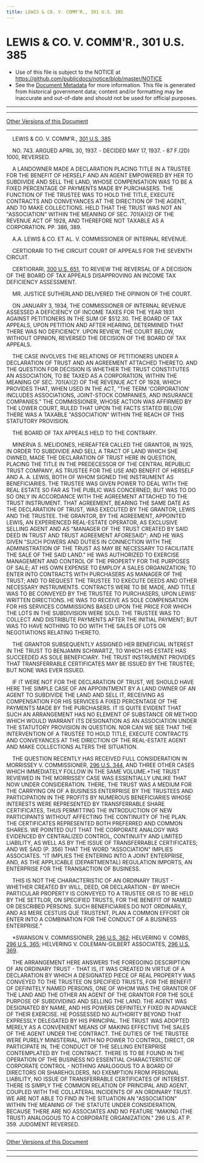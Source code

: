 ```yaml
---
title: LEWIS & CO. V. COMM'R., 301 U.S. 385
---
```


# LEWIS & CO. V. COMM'R., 301 U.S. 385

* Use of this file is subject to the NOTICE at https://github.com/publicdocs/notice/blob/master/NOTICE
* See the [Document Metadata](../../../index.md) for more information.
  This file is generated from historical government data; content and/or formatting may be inaccurate and out-of-date and should not be used for official purposes.

----------
----------

[Other Versions of this Document](https://publicdocs.github.io/go/links?ns=uslm-x&ref=%2Fus%2Fcourts%2Fscotus%2FusReporter%2F301%2F385)

----------

    LEWIS & CO. V. COMM'R., [301 U.S. 385][/us/courts/scotus/usReporter/301/385]

    NO. 743.  ARGUED APRIL 30, 1937.  - DECIDED MAY 17, 1937.  - 87 F.(2D) 1000, REVERSED.

    A LANDOWNER MADE A DECLARATION PLACING TITLE IN A TRUSTEE FOR THE BENEFIT OF HERSELF AND AN AGENT EMPOWERED BY HER TO SUBDIVIDE AND SELL THE LAND, WHOSE COMPENSATION WAS TO BE A FIXED PERCENTAGE OF PAYMENTS MADE BY PURCHASERS.  THE FUNCTION OF THE TRUSTEE WAS TO HOLD THE TITLE, EXECUTE CONTRACTS AND CONVEYANCES AT THE DIRECTION OF THE AGENT, AND TO MAKE COLLECTIONS.  HELD THAT THE TRUST WAS NOT AN "ASSOCIATION" WITHIN THE MEANING OF SEC. 701(A)(2) OF THE REVENUE ACT OF 1928, AND THEREFORE NOT TAXABLE AS A CORPORATION.  PP. 386, 389.

    A.A. LEWIS & CO. ET AL. V. COMMISSIONER OF INTERNAL REVENUE.

    CERTIORARI TO THE CIRCUIT COURT OF APPEALS FOR THE SEVENTH CIRCUIT.

    CERTIORARI, [300 U.S. 651][/us/courts/scotus/usReporter/300/651], TO REVIEW THE REVERSAL OF A DECISION OF THE BOARD OF TAX APPEALS DISAPPROVING AN INCOME TAX DEFICIENCY ASSESSMENT.

    MR. JUSTICE SUTHERLAND DELIVERED THE OPINION OF THE COURT.

    ON JANUARY 3, 1934, THE COMMISSIONER OF INTERNAL REVENUE ASSESSED A DEFICIENCY OF INCOME TAXES FOR THE YEAR 1931 AGAINST PETITIONERS IN THE SUM OF $512.30.  THE BOARD OF TAX APPEALS, UPON PETITION AND AFTER HEARING, DETERMINED THAT THERE WAS NO DEFICIENCY.  UPON REVIEW, THE COURT BELOW, WITHOUT OPINION, REVERSED THE DECISION OF THE BOARD OF TAX APPEALS.

    THE CASE INVOLVES THE RELATIONS OF PETITIONERS UNDER A DECLARATION OF TRUST AND AN AGREEMENT ATTACHED THERETO.  AND THE QUESTION FOR DECISION IS WHETHER THE TRUST CONSTITUTES AN ASSOCIATION, TO BE TAXED AS A CORPORATION, WITHIN THE MEANING OF SEC. 701(A)(2) OF THE REVENUE ACT OF 1928, WHICH PROVIDES THAT, WHEN USED IN THE ACT, "THE TERM 'CORPORATION' INCLUDES ASSOCIATIONS, JOINT-STOCK COMPANIES, AND INSURANCE COMPANIES."  THE COMMISSIONER, WHOSE ACTION WAS AFFIRMED BY THE LOWER COURT, RULED THAT UPON THE FACTS STATED BELOW THERE WAS A TAXABLE "ASSOCIATION" WITHIN THE REACH OF THIS STATUTORY PROVISION.

    THE BOARD OF TAX APPEALS HELD TO THE CONTRARY.

    MINERVA S. MELIDONES, HEREAFTER CALLED THE GRANTOR, IN 1925, IN ORDER TO SUBDIVIDE AND SELL A TRACT OF LAND WHICH SHE OWNED, MADE THE DECLARATION OF TRUST HERE IN QUESTION, PLACING THE TITLE IN THE PREDECESSOR OF THE CENTRAL REPUBLIC TRUST COMPANY, AS TRUSTEE FOR THE USE AND BENEFIT OF HERSELF AND A. A. LEWIS, BOTH OF WHOM SIGNED THE INSTRUMENT AS BENEFICIARIES.  THE TRUSTEE WAS GIVEN POWER TO DEAL WITH THE REAL ESTATE SO FAR AS THE PUBLIC WAS CONCERNED, BUT WAS TO DO SO ONLY IN ACCORDANCE WITH THE AGREEMENT ATTACHED TO THE TRUST INSTRUMENT.  THAT AGREEMENT, BEARING THE SAME DATE AS THE DECLARATION OF TRUST, WAS EXECUTED BY THE GRANTOR, LEWIS AND THE TRUSTEE.  THE GRANTOR, BY THE AGREEMENT, APPOINTED LEWIS, AN EXPERIENCED REAL-ESTATE OPERATOR, AS EXCLUSIVE SELLING AGENT AND AS "MANAGER OF THE TRUST CREATED BY SAID DEED IN TRUST AND TRUST AGREEMENT AFORESAID"; AND HE WAS GIVEN "SUCH POWERS AND DUTIES IN CONNECTION WITH THE ADMINISTRATION OF THE TRUST AS MAY BE NECESSARY TO FACILITATE THE SALE OF THE SAID LAND."  HE WAS AUTHORIZED TO EXERCISE MANAGEMENT AND CONTROL OF THE PROPERTY FOR THE PURPOSES OF SALE; AT HIS OWN EXPENSE TO EMPLOY A SALES ORGANIZATION; TO ENTER INTO CONTRACTS WITH PURCHASERS AS MANAGER OF THE TRUST; AND TO REQUEST THE TRUSTEE TO EXECUTE DEEDS AND OTHER NECESSARY INSTRUMENTS.  CONTRACTS WERE TO BE MADE, AND TITLE WAS TO BE CONVEYED BY THE TRUSTEE TO PURCHASERS, UPON LEWIS' WRITTEN DIRECTIONS.  HE WAS TO RECEIVE AS SOLE COMPENSATION FOR HIS SERVICES COMMISSIONS BASED UPON THE PRICE FOR WHICH THE LOTS IN THE SUBDIVISION WERE SOLD.  THE TRUSTEE WAS TO COLLECT AND DISTRIBUTE PAYMENTS AFTER THE INITIAL PAYMENT; BUT WAS TO HAVE NOTHING TO DO WITH THE SALES OF LOTS OR NEGOTIATIONS RELATING THERETO.

    THE GRANTOR SUBSEQUENTLY ASSIGNED HER BENEFICIAL INTEREST IN THE TRUST TO BENJAMIN SCHWARTZ, TO WHICH HIS ESTATE HAS SUCCEEDED AS SOLE BENEFICIARY.  THE TRUST INSTRUMENT PROVIDES THAT TRANSFERRABLE CERTIFICATES MAY BE ISSUED BY THE TRUSTEE; BUT NONE WAS EVER ISSUED.

    IF IT WERE NOT FOR THE DECLARATION OF TRUST, WE SHOULD HAVE HERE THE SIMPLE CASE OF AN APPOINTMENT BY A LAND OWNER OF AN AGENT TO SUBDIVIDE THE LAND AND SELL IT, RECEIVING AS COMPENSATION FOR HIS SERVICES A FIXED PERCENTAGE OF THE PAYMENTS MADE BY THE PURCHASERS.  IT IS QUITE EVIDENT THAT SUCH AN ARRANGEMENT HAS NO ELEMENT OF SUBSTANCE OR METHOD WHICH WOULD WARRANT ITS DESIGNATION AS AN ASSOCIATION UNDER THE STATUTORY PROVISION IN QUESTION.  NOR CAN WE SEE THAT THE INTERVENTION OF A TRUSTEE TO HOLD TITLE, EXECUTE CONTRACTS AND CONVEYANCES AT THE DIRECTION OF THE REAL-ESTATE AGENT AND MAKE COLLECTIONS ALTERS THE SITUATION.

    THE QUESTION RECENTLY HAS RECEIVED FULL CONSIDERATION IN MORRISSEY V. COMMISSIONER, [296 U.S. 344][/us/courts/scotus/usReporter/296/344], AND THREE OTHER CASES WHICH IMMEDIATELY FOLLOW IN THE SAME VOLUME.\*THE TRUST REVIEWED IN THE MORRISSEY CASE WAS ESSENTIALLY UNLIKE THAT NOW UNDER CONSIDERATION.  THERE, THE TRUST WAS A MEDIUM FOR THE CARRYING ON OF A BUSINESS ENTERPRISE BY THE TRUSTEES AND PARTICIPATION IN THE PROFITS BY NUMEROUS BENEFICIARIES WHOSE INTERESTS WERE REPRESENTED BY TRANSFERRABLE SHARE CERTIFICATES, THUS PERMITTING THE INTRODUCTION OF NEW PARTICIPANTS WITHOUT AFFECTING THE CONTINUITY OF THE PLAN.  THE CERTIFICATES REPRESENTED BOTH PREFERRED AND COMMON SHARES.  WE POINTED OUT THAT THE CORPORATE ANALOGY WAS EVIDENCED BY CENTRALIZED CONTROL, CONTINUITY AND LIMITED LIABILITY, AS WELL AS BY THE ISSUE OF TRANSFERRABLE CERTIFICATES; AND WE SAID (P. 356) THAT THE WORD "ASSOCIATION" IMPLIES ASSOCIATES.  "IT IMPLIES THE ENTERING INTO A JOINT ENTERPRISE, AND, AS THE APPLICABLE (DEPARTMENTAL) REGULATION IMPORTS, AN ENTERPRISE FOR THE TRANSACTION OF BUSINESS.

    THIS IS NOT THE CHARACTERISTIC OF AN ORDINARY TRUST - WHETHER CREATED BY WILL, DEED, OR DECLARATION - BY WHICH PARTICULAR PROPERTY IS CONVEYED TO A TRUSTEE OR IS TO BE HELD BY THE SETTLOR, ON SPECIFIED TRUSTS, FOR THE BENEFIT OF NAMED OR DESCRIBED PERSONS.  SUCH BENEFICIARIES DO NOT ORDINARILY, AND AS MERE CESTUIS QUE TRUSTENT, PLAN A COMMON EFFORT OR ENTER INTO A COMBINATION FOR THE CONDUCT OF A BUSINESS ENTERPRISE."

    \*SWANSON V. COMMISSIONER, [296 U.S. 362][/us/courts/scotus/usReporter/296/362]; HELVERING V. COMBS, [296 U.S. 365][/us/courts/scotus/usReporter/296/365]; HELVERING V. COLEMAN-GILBERT ASSOCIATES, [296 U.S. 369][/us/courts/scotus/usReporter/296/369].

    THE ARRANGEMENT HERE ANSWERS THE FOREGOING DESCRIPTION OF AN ORDINARY TRUST - THAT IS, IT WAS CREATED IN VIRTUE OF A DECLARATION BY WHICH A DESIGNATED PIECE OF REAL PROPERTY WAS CONVEYED TO THE TRUSTEE ON SPECIFIED TRUSTS, FOR THE BENEFIT OF DEFINITELY NAMED PERSONS, ONE OF WHOM WAS THE GRANTOR OF THE LAND AND THE OTHER AN AGENT OF THE GRANTOR FOR THE SOLE PURPOSE OF SUBDIVIDING AND SELLING THE LAND.  THE AGENT WAS DESIGNATED BY NAME, AND HIS POWERS DEFINITELY FIXED IN ADVANCE OF THEIR EXERCISE.  HE POSSESSED NO AUTHORITY BEYOND THAT EXPRESSLY DELEGATED BY HIS PRINCIPAL.  THE TRUST WAS ADOPTED MERELY AS A CONVENIENT MEANS OF MAKING EFFECTIVE THE SALES OF THE AGENT UNDER THE CONTRACT.  THE DUTIES OF THE TRUSTEE WERE PURELY MINISTERIAL, WITH NO POWER TO CONTROL, DIRECT, OR PARTICIPATE IN, THE CONDUCT OF THE SELLING ENTERPRISE CONTEMPLATED BY THE CONTRACT.  THERE IS TO BE FOUND IN THE OPERATION OF THE BUSINESS NO ESSENTIAL CHARACTERISTIC OF CORPORATE CONTROL - NOTHING ANALOGOUS TO A BOARD OF DIRECTORS OR SHAREHOLDERS, NO EXEMPTION FROM PERSONAL LIABILITY, NO ISSUE OF TRANSFERRABLE CERTIFICATES OF INTEREST.  THERE IS SIMPLY THE COMMON RELATION OF PRINCIPAL AND AGENT, COUPLED WITH THE COLLATERAL INCIDENTS OF AN ORDINARY TRUST.  WE ARE NOT ABLE TO FIND IN THE SITUATION AN "ASSOCIATION" WITHIN THE MEANING OF THE STATUTE UNDER CONSIDERATION, BECAUSE THERE ARE NO ASSOCIATES AND NO FEATURE "MAKING (THE TRUST) ANALOGOUS TO A CORPORATE ORGANIZATION."  296 U.S. AT P. 359.  JUDGMENT REVERSED.

----------

[Other Versions of this Document](https://publicdocs.github.io/go/links?ns=uslm-x&ref=%2Fus%2Fcourts%2Fscotus%2FusReporter%2F301%2F385)

----------
----------

[/us/courts/scotus/usReporter/301/385]: https://publicdocs.github.io/go/links?ns=uslm-x&ref=%2Fus%2Fcourts%2Fscotus%2FusReporter%2F301%2F385
[/us/courts/scotus/usReporter/300/651]: https://publicdocs.github.io/go/links?ns=uslm-x&ref=%2Fus%2Fcourts%2Fscotus%2FusReporter%2F300%2F651
[/us/courts/scotus/usReporter/296/344]: https://publicdocs.github.io/go/links?ns=uslm-x&ref=%2Fus%2Fcourts%2Fscotus%2FusReporter%2F296%2F344
[/us/courts/scotus/usReporter/296/362]: https://publicdocs.github.io/go/links?ns=uslm-x&ref=%2Fus%2Fcourts%2Fscotus%2FusReporter%2F296%2F362
[/us/courts/scotus/usReporter/296/365]: https://publicdocs.github.io/go/links?ns=uslm-x&ref=%2Fus%2Fcourts%2Fscotus%2FusReporter%2F296%2F365
[/us/courts/scotus/usReporter/296/369]: https://publicdocs.github.io/go/links?ns=uslm-x&ref=%2Fus%2Fcourts%2Fscotus%2FusReporter%2F296%2F369


